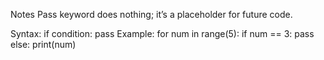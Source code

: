 Notes
Pass keyword does nothing; it’s a placeholder for future code.

Syntax:
if condition:
    pass
Example:
for num in range(5):
    if num == 3:
        pass
    else:
        print(num)